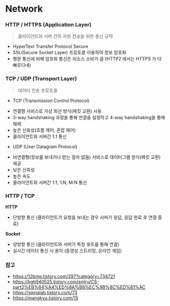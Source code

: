 # Network

### HTTP / HTTPS (Application Layer)
> 클라이언트와 서버 간의 자원 전송을 위한 통신 규약

* HyperText Transfer Protocol Secure
* SSL(Secure Socket Layer) 프로토콜 이용하여 정보 암호화
* 평문 통신에 비해 암호화 통신은 리소스 소비가 큼 (HTTP2 에서는 HTTPS 가 더 빠르다네)

### TCP / UDP (Transport Layer)
> 데이터 전송 프로토콜

* TCP (Transmission Control Protocol)  
- 연결형 서비스로 가상 회선 방식(패킷 교환) 사용
- 3-way handshaking 과정을 통해 연결을 설정하고 4-way handshaking을 통해 해제
- 높은 신뢰성(흐름 제어, 혼잡 제어)
- 클라이언트와 서버간 1:1 통신

* UDP (User Datagram Protocol)  
- 비연결형(정보를 보내거나 받는 절차 없음) 서비스로 데이터그램 방식(패킷 교환) 제공
- 낮은 신뢰성
- 높은 속도
- 클라이언트와 서버간 1:1, 1:N, M:N 통신

### HTTP / TCP

**HTTP**  
* 단방향 통신 (클라이언트가 요청을 보내는 경우 서버가 응답, 응답 완료 후 연결 종료)

**Socket**  
* 양방향 통신 (클라이언트와 서버가 특정 포트를 통해 연결)
* 실시간 데이터 통신 시 용이 (동영상 스트리밍, 온라인 게임)

### 참고
* https://12bme.tistory.com/297?category=734721
* https://kgh940525.tistory.com/entry/CS-part2%EB%84%A4%ED%8A%B8%EC%9B%8C%ED%81%AC
* https://yamalab.tistory.com/73
* https://mangkyu.tistory.com/15



